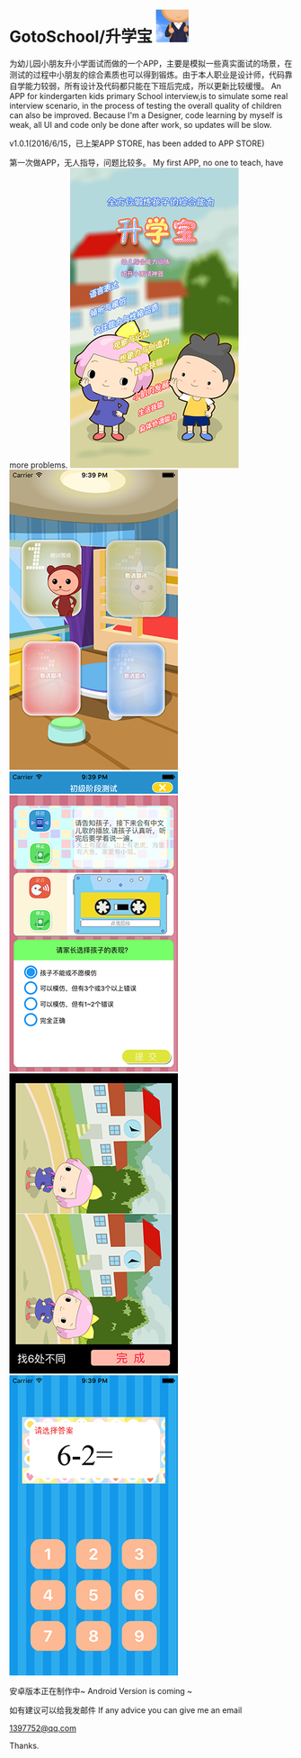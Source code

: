 # GotoSchool/升学宝 ![image](https://github.com/wowaji/GotoSchool/blob/master/ios/GotoSchool/Images.xcassets/AppIcon.appiconset/Icon-29%402x.png)

为幼儿园小朋友升小学面试而做的一个APP，主要是模拟一些真实面试的场景，在测试的过程中小朋友的综合素质也可以得到锻炼。由于本人职业是设计师，代码靠自学能力较弱，所有设计及代码都只能在下班后完成，所以更新比较缓慢。
An APP for kindergarten kids primary School interview,is to simulate some real interview scenario, in the process of testing the overall quality of children can also be improved. Because I'm a Designer, code learning by myself is weak, all UI and code only be done after work, so updates will be slow.


v1.0.1(2016/6/15，已上架APP STORE, has been added to APP STORE)



第一次做APP，无人指导，问题比较多。
My first APP, no one to teach, have more problems.
![image](https://github.com/wowaji/GotoSchool/blob/master/ios_views/common/sight/aa.png)
![image](https://github.com/wowaji/GotoSchool/blob/master/ios_views/common/sight/1.png)
![image](https://github.com/wowaji/GotoSchool/blob/master/ios_views/common/sight/2.png)
![image](https://github.com/wowaji/GotoSchool/blob/master/ios_views/common/sight/3.png)
![image](https://github.com/wowaji/GotoSchool/blob/master/ios_views/common/sight/4.png)






安卓版本正在制作中~
Android Version is coming ~








如有建议可以给我发邮件
If any advice you can give me an email

1397752@qq.com

Thanks.

